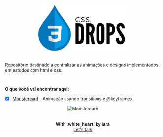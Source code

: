 
<div align="center">
  <img src="./.github/cssdrops.png" alt="CSS Drops" width="300">
</div> 
<br/>

Repositório destinádo a centralizar as animações e designs implementados em estudos com html e css.

<br/>

**O que você vai encontrar aqui:**


- [x] [Monstercard](./monstercard) - Animação usando transitions e @keyframes <br/>


<div align="center">
    <img src="./.github/monstercard.gif" alt="Monstercard" width="800" >
</div>

<br/>
<br/>
<div align='center'>
  <strong>With :white_heart: by iara</strong>
  <br/>
  <a href="https://www.linkedin.com/in/iara/">Let's talk</a>
</div>
